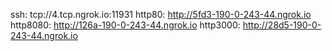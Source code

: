 ssh: tcp://4.tcp.ngrok.io:11931 
http80: http://5fd3-190-0-243-44.ngrok.io 
http8080: http://126a-190-0-243-44.ngrok.io 
http3000: http://28d5-190-0-243-44.ngrok.io 
